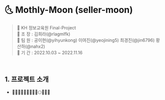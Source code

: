 <br>

# 🌜 Mothly-Moon (seller-moon)

> 🌝 KH 정보교육원 Final-Project <br>
> 🌝 조  장 : 김희라(@rlagmlfk) <br>
> 🌝 팀  원 : 공이현(@yihyunkong) 이여진(@yeojining5) 최경진(@jin6796) 황산하(@nahx2) <br>
> 🌝 기  간 : 2022.10.03 ~ 2022.11.16

<br>

## 1. 프로젝트 소개
- 🌝🌗🌓🌒🌚🌑🌒🌓🌔🌕🌖🌗🌘
